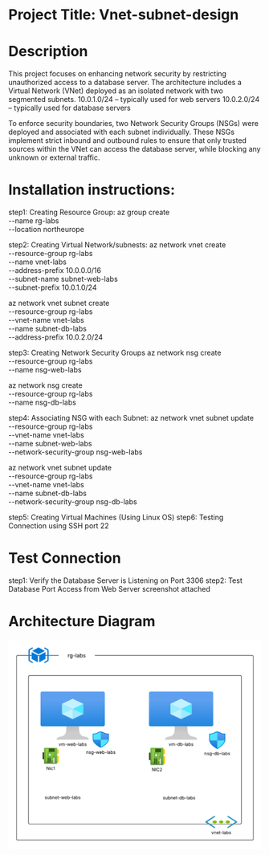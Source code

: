 # Project Title: Vnet-subnet-design
# Description
This project focuses on enhancing network security by restricting unauthorized access to a database server. The architecture includes a Virtual Network (VNet) deployed as an isolated network with two segmented subnets.
10.0.1.0/24 – typically used for web servers
10.0.2.0/24 – typically used for database servers

To enforce security boundaries, two Network Security Groups (NSGs) were deployed and associated with each subnet individually. These NSGs implement strict inbound and outbound rules to ensure that only trusted sources within the VNet can access the database server, while blocking any unknown or external traffic.

# Installation instructions:
step1: Creating Resource Group:
       az group create \
  --name rg-labs \
  --location northeurope

step2: Creating Virtual Network/subnests:
       az network vnet create \
  --resource-group rg-labs \
  --name vnet-labs \
  --address-prefix 10.0.0.0/16 \
  --subnet-name subnet-web-labs \
  --subnet-prefix 10.0.1.0/24

az network vnet subnet create \
  --resource-group rg-labs \
  --vnet-name vnet-labs \
  --name subnet-db-labs \
  --address-prefix 10.0.2.0/24

step3: Creating Network Security Groups
       az network nsg create \
  --resource-group rg-labs \
  --name nsg-web-labs

az network nsg create \
  --resource-group rg-labs \
  --name nsg-db-labs

step4: Associating NSG with each Subnet:
az network vnet subnet update \
  --resource-group rg-labs \
  --vnet-name vnet-labs \
  --name subnet-web-labs \
  --network-security-group nsg-web-labs

az network vnet subnet update \
  --resource-group rg-labs \
  --vnet-name vnet-labs \
  --name subnet-db-labs \
  --network-security-group nsg-db-labs

step5: Creating Virtual Machines (Using Linux OS)
step6: Testing Connection using SSH port 22

# Test Connection
step1: Verify the Database Server is Listening on Port 3306
step2: Test Database Port Access from Web Server
screenshot attached

# Architecture Diagram


![image alt](https://github.com/Lola-source2/Vnet-subnet-design/blob/main/Cloud%20Architecture.png)




